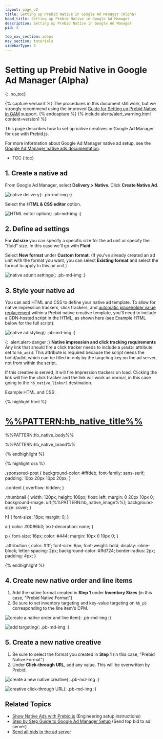```yaml
---
layout: page_v2
title: Setting up Prebid Native in Google Ad Manager (Alpha)
head_title: Setting up Prebid Native in Google Ad Manager
description: Setting up Prebid Native in Google Ad Manager
pid: 3

top_nav_section: adops
nav_section: tutorials
sidebarType: 3
---
```




# Setting up Prebid Native in Google Ad Manager (Alpha)
{: .no_toc}

{% capture version1 %}
The procedures in this document still work, but we strongly recommend
using the improved [Guide for Setting up Prebid Native in GAM](/adops/gam-native.html) support.
{% endcapture %}
{% include alerts/alert_warning.html content=version1 %}

This page describes how to set up native creatives in Google Ad Manager for use with Prebid.js.

For more information about Google Ad Manager native ad setup, see the [Google Ad Manager native ads documentation](https://support.google.com/admanager/answer/6366845).

* TOC
{:toc}

## 1. Create a native ad

From Google Ad Manager, select **Delivery > Native**. Click **Create Native Ad**.

![native delivery]({{site.github.url}}/assets/images/ad-ops/dfp-native/create_prebid_native.png){: .pb-md-img :}

Select the **HTML & CSS editor** option.

![HTML editor option]({{site.github.url}}/assets/images/ad-ops/dfp-native/prebid_native_html_option.png){: .pb-md-img :}

## 2. Define ad settings

For **Ad size** you can specify a specific size for the ad unit or specify the "fluid" size.  In this case we'll go with **Fluid**.

Select **New format** under **Custom format**. (If you've already created an ad unit with the format you want, you can select **Existing format** and select the format to apply to this ad unit.)

![native adunit settings]({{site.github.url}}/assets/images/ad-ops/dfp-native/prebid_native_settings.png){: .pb-md-img :}

## 3. Style your native ad

You can add HTML and CSS to define your native ad template. To allow for native impression trackers, click trackers, and [automatic placeholder value replacement]({{site.github.url}}/dev-docs/show-native-ads.html#sending-asset-placeholders) within a Prebid native creative template, you'll need to include a CDN-hosted script in the HTML, as shown here (see Example HTML below for the full script):

![native ad styling]({{site.github.url}}/assets/images/ad-ops/dfp-native/prebid_native_styling.png){: .pb-md-img :}

{: .alert.alert-danger :}
**Native impression and click tracking requirements**  
Any link that should fire a click tracker needs to include a `pbAdId` attribute set to `hb_adid`. This attribute is required because the script needs the bidId/adId, which can be filled in only by the targeting key on the ad server, not from within the script.

If this creative is served, it will fire impression trackers on load. Clicking the link will fire the click tracker and the link will work as normal, in this case going to the `hb_native_linkurl` destination.

Example HTML and CSS:

{% highlight html %}

<div class="sponsored-post">
  <div class="thumbnail"></div>
  <div class="content">
    <h1><a href="%%CLICK_URL_UNESC%%%%PATTERN:hb_native_linkurl%%" target="_blank" class="pb-click" pbAdId="%%PATTERN:hb_adid%%">%%PATTERN:hb_native_title%%</a></h1>
    <p>%%PATTERN:hb_native_body%%</p>
    <div class="attribution">%%PATTERN:hb_native_brand%%</div>
  </div>
</div>
<script src="https://cdn.jsdelivr.net/npm/prebid-universal-creative@latest/dist/native-trk.js"></script>
<script>
  	let pbNativeTagData = {};
  	pbNativeTagData.pubUrl = "%%PATTERN:url%%";
  	window.pbNativeTag.startTrackers(pbNativeTagData);
</script>

{% endhighlight %}

{% highlight css %}

.sponsored-post {
    background-color: #fffdeb;
    font-family: sans-serif;
    padding: 10px 20px 10px 20px;
}

.content {
    overflow: hidden;
}

.thumbnail {
    width: 120px;
    height: 100px;
    float: left;
    margin: 0 20px 10px 0;
    background-image: url(%%PATTERN:hb_native_image%%);
    background-size: cover;
}

h1 {
    font-size: 18px;
    margin: 0;
}

a {
    color: #0086b3;
    text-decoration: none;
}

p {
    font-size: 16px;
    color: #444;
    margin: 10px 0 10px 0;
}

.attribution {
    color: #fff;
    font-size: 9px;
    font-weight: bold;
    display: inline-block;
    letter-spacing: 2px;
    background-color: #ffd724;
    border-radius: 2px;
    padding: 4px;
}

{% endhighlight %}

## 4. Create new native order and line items

1. Add the native format created in **Step 1** under **Inventory Sizes** (in this case, "Prebid Native Format")
2. Be sure to set inventory targeting and key-value targeting on `hb_pb` corresponding to the line item's CPM.

![create a native order and line item]({{site.github.url}}/assets/images/ad-ops/dfp-native/new-order-and-line-item.png){: .pb-md-img :}

![add targeting]({{site.github.url}}/assets/images/ad-ops/dfp-native/add-targeting.png){: .pb-md-img :}

## 5. Create a new native creative

1. Be sure to select the format you created in **Step 1** (in this case, "Prebid Native Format")
2. Under **Click-through URL**, add any value.  This will be overwritten by Prebid.

![create a new native creative]({{site.github.url}}/assets/images/ad-ops/dfp-native/new-creative.png){: .pb-md-img :}

![creative click-through URL]({{site.github.url}}/assets/images/ad-ops/dfp-native/creative-click-through-url.png){: .pb-md-img :}

## Related Topics

+ [Show Native Ads with Prebid.js]({{site.github.url}}/dev-docs/show-native-ads.html) (Engineering setup instructions)
+ [Step by Step Guide to Google Ad Manager Setup]({{site.github.url}}/adops/step-by-step.html) (Send top bid to ad server)
+ [Send all bids to the ad server]({{site.github.url}}/adops/send-all-bids-adops.html)
